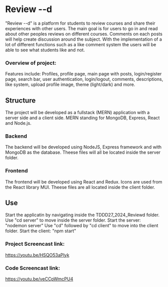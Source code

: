 # Review --d
"Review --d" is a platform for students to review courses and share their experiences with other users. The main goal is for users to go in and read about other peoples reviews on different courses. Comments on each posts will help create discussion around the subject. With the implementation of a lot of different functions such as a like comment system the users will be able to see what students like and not.

### Overview of project:
Features include: Profiles, profile page, main page with posts, login/register page, search bar, user authentication, login/logout, comments, descriptions, like system, upload profile image, theme (light/dark) and more.

## Structure
The project will be developed as a fullstack (MERN) application with a server side and a client side. MERN standing for MongoDB, Express, React and Node.js.

### Backend
The backend will be developed using NodeJS, Express framework and with MongoDB as the database. Theese files will all be located inside the server folder.

### Frontend
The frontend will be developed using React and Redux. Icons are used from the React library MUI. Theese files are all located inside the client folder. 

## Use
Start the applicatin by navigating inside the TDDD27_2024_Reviewd folder. Use "cd server" to move inside the server folder. Start the server: "nodemon server"
Use "cd" followed by "cd client" to move into the client folder. Start the client: 
"npm start"

### Project Screencast link:
https://youtu.be/HSQO53aPlyk

### Code Screencast link:
https://youtu.be/veCCpWmcPU4